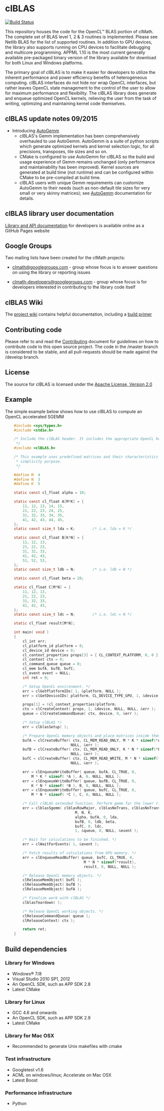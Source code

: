 clBLAS
=====
[![Build Status](https://travis-ci.org/clMathLibraries/clBLAS.png)](https://travis-ci.org/clMathLibraries/clBLAS)


This repository houses the code for the OpenCL™ BLAS portion of clMath.
The complete set of BLAS level 1, 2 & 3 routines is implemented. Please
see Netlib BLAS for the list of supported routines. In addition to GPU
devices, the library also supports running on CPU devices to facilitate
debugging and multicore programming. APPML 1.10 is the most current
generally available pre-packaged binary version of the library available
for download for both Linux and Windows platforms.

The primary goal of clBLAS is to make it easier for developers to
utilize the inherent performance and power efficiency benefits of
heterogeneous computing. clBLAS interfaces do not hide nor wrap OpenCL
interfaces, but rather leaves OpenCL state management to the control of
the user to allow for maximum performance and flexibility. The clBLAS
library does generate and enqueue optimized OpenCL kernels, relieving
the user from the task of writing, optimizing and maintaining kernel
code themselves.

## clBLAS update notes 09/2015

- Introducing [AutoGemm](http://github.com/clMathLibraries/clBLAS/wiki/AutoGemm)
  - clBLAS's Gemm implementation has been comprehensively overhauled to use AutoGemm. AutoGemm is a suite of python scripts which generate optimized kernels and kernel selection logic, for all precisions, transposes, tile sizes and so on.
  - CMake is configured to use AutoGemm for clBLAS so the build and usage experience of Gemm remains unchanged (only performance and maintainability has been improved). Kernel sources are generated at build time (not runtime) and can be configured within CMake to be pre-compiled at build time.
  - clBLAS users with unique Gemm requirements can customize AutoGemm to their needs (such as non-default tile sizes for very small or very skinny matrices); see [AutoGemm](http://github.com/clMathLibraries/clBLAS/wiki/AutoGemm) documentation for details.


## clBLAS library user documentation

[Library and API documentation][] for developers is available online as
a GitHub Pages website

## Google Groups

Two mailing lists have been created for the clMath projects:

-   [clmath@googlegroups.com][] - group whose focus is to answer
    questions on using the library or reporting issues

-   [clmath-developers@googlegroups.com][] - group whose focus is for
    developers interested in contributing to the library code itself

## clBLAS Wiki

The [project wiki][] contains helpful documentation, including a [build
primer][]

## Contributing code

Please refer to and read the [Contributing][] document for guidelines on
how to contribute code to this open source project. The code in the
/master branch is considered to be stable, and all pull-requests should
be made against the /develop branch.

## License
The source for clBLAS is licensed under the [Apache License, Version 2.0]( http://www.apache.org/licenses/LICENSE-2.0 )

## Example
The simple example below shows how to use clBLAS to compute an OpenCL accelerated SGEMM

```c
    #include <sys/types.h>
    #include <stdio.h>

    /* Include the clBLAS header. It includes the appropriate OpenCL headers
     */
    #include <clBLAS.h>

    /* This example uses predefined matrices and their characteristics for
     * simplicity purpose.
     */

    #define M  4
    #define N  3
    #define K  5

    static const cl_float alpha = 10;

    static const cl_float A[M*K] = {
        11, 12, 13, 14, 15,
        21, 22, 23, 24, 25,
        31, 32, 33, 34, 35,
        41, 42, 43, 44, 45,
    };
    static const size_t lda = K;        /* i.e. lda = K */

    static const cl_float B[K*N] = {
        11, 12, 13,
        21, 22, 23,
        31, 32, 33,
        41, 42, 43,
        51, 52, 53,
    };
    static const size_t ldb = N;        /* i.e. ldb = N */

    static const cl_float beta = 20;

    static cl_float C[M*N] = {
        11, 12, 13,
        21, 22, 23,
        31, 32, 33,
        41, 42, 43, 
    };
    static const size_t ldc = N;        /* i.e. ldc = N */

    static cl_float result[M*N];

    int main( void )
    {
        cl_int err;
        cl_platform_id platform = 0;
        cl_device_id device = 0;
        cl_context_properties props[3] = { CL_CONTEXT_PLATFORM, 0, 0 };
        cl_context ctx = 0;
        cl_command_queue queue = 0;
        cl_mem bufA, bufB, bufC;
        cl_event event = NULL;
        int ret = 0;

        /* Setup OpenCL environment. */
        err = clGetPlatformIDs( 1, &platform, NULL );
        err = clGetDeviceIDs( platform, CL_DEVICE_TYPE_GPU, 1, &device, NULL );

        props[1] = (cl_context_properties)platform;
        ctx = clCreateContext( props, 1, &device, NULL, NULL, &err );
        queue = clCreateCommandQueue( ctx, device, 0, &err );

        /* Setup clBLAS */
        err = clblasSetup( );

        /* Prepare OpenCL memory objects and place matrices inside them. */
        bufA = clCreateBuffer( ctx, CL_MEM_READ_ONLY, M * K * sizeof(*A),
                              NULL, &err );
        bufB = clCreateBuffer( ctx, CL_MEM_READ_ONLY, K * N * sizeof(*B),
                              NULL, &err );
        bufC = clCreateBuffer( ctx, CL_MEM_READ_WRITE, M * N * sizeof(*C),
                              NULL, &err );

        err = clEnqueueWriteBuffer( queue, bufA, CL_TRUE, 0,
            M * K * sizeof( *A ), A, 0, NULL, NULL );
        err = clEnqueueWriteBuffer( queue, bufB, CL_TRUE, 0,
            K * N * sizeof( *B ), B, 0, NULL, NULL );
        err = clEnqueueWriteBuffer( queue, bufC, CL_TRUE, 0,
            M * N * sizeof( *C ), C, 0, NULL, NULL );

        /* Call clBLAS extended function. Perform gemm for the lower right sub-matrices */
        err = clblasSgemm( clblasRowMajor, clblasNoTrans, clblasNoTrans, 
                                M, N, K,
                                alpha, bufA, 0, lda,
                                bufB, 0, ldb, beta,
                                bufC, 0, ldc,
                                1, &queue, 0, NULL, &event );

        /* Wait for calculations to be finished. */
        err = clWaitForEvents( 1, &event );

        /* Fetch results of calculations from GPU memory. */
        err = clEnqueueReadBuffer( queue, bufC, CL_TRUE, 0,
                                    M * N * sizeof(*result),
                                    result, 0, NULL, NULL );

        /* Release OpenCL memory objects. */
        clReleaseMemObject( bufC );
        clReleaseMemObject( bufB );
        clReleaseMemObject( bufA );

        /* Finalize work with clBLAS */
        clblasTeardown( );

        /* Release OpenCL working objects. */
        clReleaseCommandQueue( queue );
        clReleaseContext( ctx );

        return ret;
    }
```

## Build dependencies
### Library for Windows
*  Windows® 7/8
*  Visual Studio 2010 SP1, 2012
*  An OpenCL SDK, such as APP SDK 2.8
*  Latest CMake

### Library for Linux
*  GCC 4.6 and onwards
*  An OpenCL SDK, such as APP SDK 2.9
*  Latest CMake

### Library for Mac OSX
*  Recommended to generate Unix makefiles with cmake

### Test infrastructure
*  Googletest v1.6
*  ACML on windows/linux; Accelerate on Mac OSX
*  Latest Boost

### Performance infrastructure
* Python

  [Library and API documentation]: http://clmathlibraries.github.io/clBLAS/
  [clmath@googlegroups.com]: https://groups.google.com/forum/#!forum/clmath
  [clmath-developers@googlegroups.com]: https://groups.google.com/forum/#!forum/clmath-developers
  [project wiki]: https://github.com/clMathLibraries/clBLAS/wiki
  [build primer]: https://github.com/clMathLibraries/clBLAS/wiki/Build
  [Contributing]: CONTRIBUTING.md
  [Apache License, Version 2.0]: http://www.apache.org/licenses/LICENSE-2.0
